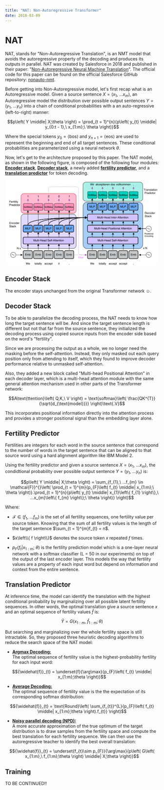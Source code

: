 ```yaml
---
title: "NAT: Non-Autoregressive Transformer"
date: 2018-03-09
---
```


# NAT
NAT, stands for "Non-Autoregressive Translation", is an NMT model that
avoids the autoregressive property of the decoding and produces its
outputs in parallel. NAT was created by Salesforce in 2018 and published
in their paper: "[Non-Autoregressive Neural Machine
Translation](https://arxiv.org/pdf/1711.02281.pdf)". The official code
for this paper can be found on the official Salesforce GitHub
repository: [nonauto-nmt](https://github.com/salesforce/nonauto-nmt).

Before getting into Non-Autoregressive model, let's first recap what is
an Autoregressive model. Given a source sentence
$X = \left( x_{1},\ ...x_{m} \right)$, an Autoregressive model the
distribution over possible output sentences
$Y = \left( y_{1},\ ...y_{n} \right)$ into a chain of conditional
probabilities with a an auto-regressive (left-to-right) manner:

$$p\left( Y \middle| X;\theta \right) = \prod_{t = 1}^{n}{p\left( y_{t} \middle| y_{0:t - 1},\ x_{1:m};\ \theta \right)}$$

Where the special tokens $y_{0} = \left\langle \text{bos} \right\rangle$
and $y_{n + 1} = \left\langle \text{eos} \right\rangle$ are used to
represent the beginning and end of all target sentences. These
conditional probabilities are parameterized using a neural network
$\theta$.

Now, let's get to the architecture proposed by this paper. The NAT
model, as shown in the following figure, is composed of the following
four modules: <u><strong>Encoder stack</strong></u>,
<u><strong>Decoder stack</strong></u>, a newly added
<u><strong>fertility predictor</strong></u>, and a <u><strong>translation
predictor</strong></u> for token decoding.

<div align="center">
    <img src="media/NAT/image1.png" width=750>
</div>

Encoder Stack
-------------

The encoder stays unchanged from the original Transformer network ☺.

Decoder Stack
-------------

To be able to parallelize the decoding process, the NAT needs to know
how long the target sentence will be. And since the target sentence
length is different but not that far from the source sentence, they
initialized the decoding process using copied source inputs from the
encoder side based on the word's "fertility".

Since we are processing the output as a whole, we no longer need the
masking before the self-attention. Instead, they only masked out each
query position only from attending to itself, which they found to
improve decoder performance relative to unmasked self-attention.

Also, they added a new block called "Multi-head Positional Attention" in
each decoder layer, which is a multi-head attention module with the same
general attention mechanism used in other parts of the Transformer
network:

$$A\text{ttention}\left( Q,K,\ V \right) = \text{softmax}\left( \frac{QK^{T}}{\sqrt{d_{\text{model}}}} \right)\text{.V}$$

This incorporates positional information directly into the attention
process and provides a stronger positional signal than the embedding
layer alone.

Fertility Predictor
-------------------

Fertilities are integers for each word in the source sentence that
correspond to the number of words in the target sentence that can be
aligned to that source word using a hard alignment algorithm like IBM
Model 2.

Using the fertility predictor and given a source sentence
$X = \left( x_{1},\ ...x_{m} \right)$, the condidtional probability
over possible output sentence $Y = \left( y_{1},\ ...y_{n} \right)$
is:

$$p\left( Y \middle| X;\theta \right) = \sum_{f_{1},\ ...f_{m} \in \mathcal{F}}^{}\left( \prod_{t = 1}^{m}{p_{F}\left( f_{t} \middle| x_{1:m};\ \theta \right)}.\prod_{t = 1}^{n}{p\left( y_{t} \middle| x_{1}\left\{ f_{1} \right\},\ ...x_{m}\left\{ f_{m} \right\};\ \theta \right)} \right)$$

Where:

-   $\mathcal{F} \in \left( f_{1},\ ...f_{m} \right)$ is the set of
    all fertility sequences, one fertility value per source token.
    Knowing that the sum of all fertility values is the length of the
    target sentence $\sum_{t = 1}^{m}f_{t} = n$.

-   <span>$x\left\\{ f \right\\}$</span> denotes the source token $x$ repeated $f$
    times.

-   $p_{F}\left( f_{t} \middle| x_{1:m};\ \theta \right)$ is the
    fertility prediction model which is a one-layer neural network with
    a softmax classifier (L = 50 in our experiments) on top of the
    output of the last encoder layer. This models the way that fertility
    values are a property of each input word but depend on information
    and context from the entire sentence.

Translation Predictor
---------------------

At inference time, the model can identify the translation with the
highest conditional probability by marginalizing over all possible
latent fertility sequences. In other words, the optimal translation give
a source sentence $x$ and an optimal sequence of fertility values
$\widehat{f}$ is:

$$\widehat{Y} = G\left( x_{1:m},\ {\widehat{f}}_{1:m};\theta \right)$$

But searching and marginalizing over the whole fertility space is still
intractable. So, they proposed three heuristic decoding algorithms to
reduce the search space of the NAT model:

-   <u><strong>Argmax Decoding:</strong></u>\
    The optimal sequence of fertility value is the highest-probability
    fertility for each input word:

$${\widehat{f}}_{t} = \underset{f}{\arg\max}{p_{F}\left( f_{t} \middle| x_{1:m};\theta \right)}$$

-   <u><strong>Average Decoding:</strong></u>\
    The optimal sequence of fertility value is the the expectation of
    its corresponding softmax distribution:

$${\widehat{f}}_{t} = \text{Round}\left( \sum_{f_{t}}^{L}{p_{F}\left( f_{t} \middle| x_{1:m};\theta \right).f_{t}} \right)$$

-   <u><strong>Noisy parallel decoding (NPD):</strong></u>\
    A more accurate approximation of the true optimum of the target
    distribution is to draw samples from the fertility space and compute
    the best translation for each fertility sequence. We can then use
    the autoregressive teacher to identify the best overall translation:

$${\widehat{f}}_{t} = \underset{f_{t}\sim p_{F}}{\arg\max}{p\left( G\left( x_{1:m},\ f_{1:m};\theta \right) \middle| X;\theta \right)}$$

Training
--------

TO BE CONTINUED!!
